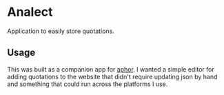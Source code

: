 # Analect
Application to easily store quotations. 

## Usage 
This was built as a companion app for [aphor](github.com/jmillerv/aphor). I wanted a simple editor for adding 
quotations to the website that didn't require updating json by hand and something that could run across the platforms I use. 

